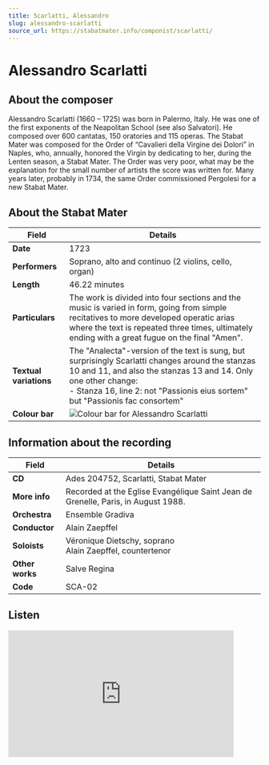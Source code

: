 ```yaml
---
title: Scarlatti, Alessandro
slug: alessandro-scarlatti
source_url: https://stabatmater.info/componist/scarlatti/
---
```


# Alessandro Scarlatti

## About the composer

Alessandro Scarlatti (1660 – 1725) was born in Palermo, Italy. He was one of the first exponents of the Neapolitan School (see also Salvatori). He composed over 600 cantatas, 150 oratories and 115 operas. The Stabat Mater was composed for the Order of “Cavalieri della Virgine dei Dolori” in Naples, who, annually, honored the Virgin by dedicating to her, during the Lenten season, a Stabat Mater. The Order was very poor, what may be the explanation for the small number of artists the score was written for. Many years later, probably in 1734, the same Order commissioned Pergolesi for a new Stabat Mater.

## About the Stabat Mater

| Field | Details |
| --- | --- |
| **Date** | 1723 |
| **Performers** | Soprano, alto and continuo (2 violins, cello, organ) |
| **Length** | 46.22 minutes |
| **Particulars** | The work is divided into four sections and the music is varied in form, going from simple recitatives to more developed operatic arias where the text is repeated three times, ultimately ending with a great fugue on the final "Amen". |
| **Textual variations** | The "Analecta"-version of the text is sung, but surprisingly Scarlatti changes around the stanzas 10 and 11, and also the stanzas 13 and 14. Only one other change:<br />- Stanza 16, line 2: not "Passionis eius sortem" but "Passionis fac consortem" |
| **Colour bar** | ![Colour bar for Alessandro Scarlatti](https://stabatmater.info/wp-content/uploads/colorbar/scarlata.gif) |

## Information about the recording

| Field | Details |
| --- | --- |
| **CD** | Ades 204752, Scarlatti, Stabat Mater |
| **More info** | Recorded at the Eglise Evangélique Saint Jean de Grenelle, Paris, in August 1988. |
| **Orchestra** | Ensemble Gradiva |
| **Conductor** | Alain Zaepffel |
| **Soloists** | Véronique Dietschy, soprano<br />Alain Zaepffel, countertenor |
| **Other works** | Salve Regina |
| **Code** | SCA-02 |

## Listen

<iframe allow="accelerometer; autoplay; clipboard-write; encrypted-media; gyroscope; picture-in-picture; web-share" allowfullscreen frameborder="0" height="253" loading="lazy" referrerpolicy="strict-origin-when-cross-origin" src="https://www.youtube.com/embed/eKEp72EcnsM?feature=oembed" title="Stabat Mater - Alessandro Scarlatti" width="450"></iframe>
